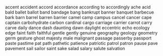 accent
accident
accord
accordance
according to
accordingly
ache
acid
bald
ballet
ballot
band
bandage
bang
bankrupt
banner
banquet
barbecue
bark
barn
barrel
barren
barrier
camel
camp
campus
cancel
cancer
cape
captain
carbohydrate
carbon
cardinal
cargo
carriage
carrier
carrot
carry
carve
daily
dance
dash
daunting
dawn
daylight
eccentric
echo
ecology
edge
faint
faith
faithful
gentle
gently
genuine
geography
geology
geometry
germ
gesture
ghost
majesty
male
malignant
passage
passerby
passport
paste
pastime
pat
path
pathetic
patience
patriotic
patrol
patron
pause
pave
pavement
sail
sailor
saint
sake
salad
salary
salute
salvation
